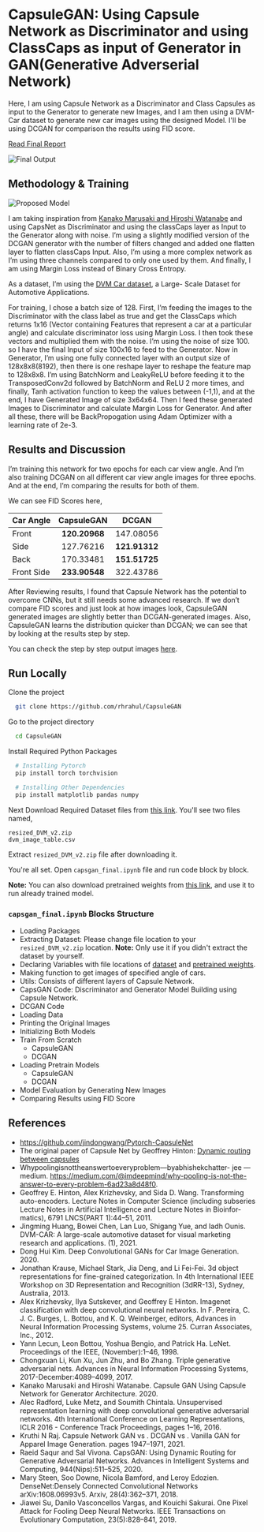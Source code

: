 # CapsuleGAN: Using Capsule Network as Discriminator and using ClassCaps as input of Generator in GAN(Generative Adverserial Network)

Here, I am using Capsule Network as a Discriminator and Class Capsules as input to the Generator to generate new Images, and I am then using a DVM-Car dataset to generate new car images using the designed Model. I'll be using DCGAN for comparison the results using FID score.

[Read Final Report](./CapsuleGAN_Final_Report.pdf)

![Final Output](./images/output.jpg)

## Methodology & Training

![Proposed Model](./images/model.jpg)

I am taking inspiration from [Kanako Marusaki and Hiroshi Watanabe](https://arxiv.org/abs/2003.08047) and using CapsNet as Discriminator and using the classCaps layer as Input to the Generator along with noise. I’m using a slightly modified version of the DCGAN generator with the number of filters changed and added one flatten layer to flatten classCaps Input. Also, I’m using a more complex network as I’m using three channels compared to only one used by them. And finally, I am using Margin Loss instead of Binary Cross Entropy.

As a dataset, I’m using the [DVM Car dataset](https://deepvisualmarketing.github.io/), a Large- Scale Dataset for Automotive Applications.

For training, I chose a batch size of 128. First, I’m feeding the images to the Discriminator with the class label as true and get the ClassCaps which returns 1x16 (Vector containing Features that represent a car at a particular angle) and calculate discriminator loss using Margin Loss. I then took these vectors and multiplied them with the noise. I’m using the noise of size 100. so I have the final Input of size 100x16 to feed to the Generator. Now in Generator, I’m using one fully connected layer with an output size of 128x8x8(8192), then there is one reshape layer to reshape the feature map to 128x8x8. I’m using BatchNorm and LeakyReLU before feeding it to the TransposedConv2d followed by BatchNorm and ReLU 2 more times, and finally, Tanh activation function to keep the values between (-1,1), and at the end, I have Generated Image of size 3x64x64. Then I feed these generated Images to Discriminator and calculate Margin Loss for Generator. And after all these, there will be BackPropogation using Adam Optimizer with a learning rate of 2e-3.
## Results and Discussion

I’m training this network for two epochs for each car view angle. And I’m also training DCGAN on all different car view angle images for three epochs. And at the end, I’m comparing the results for both of them.

We can see FID Scores here,

| Car Angle | CapsuleGAN     | DCGAN |
| --- | :---: | :---: |
| Front | **120.20968** | 147.08056 |
| Side | 127.76216 | **121.91312** |
| Back | 170.33481 | **151.51725** |
| Front Side | **233.90548** | 322.43786 |

After Reviewing results, I found that Capsule Network has the potential to overcome CNNs, but it still needs some advanced research. If we don’t compare FID scores and just look at how images look, CapsuleGAN generated images are slightly better than DCGAN-generated images. Also, CapsuleGAN learns the distribution quicker than DCGAN; we can see that by looking at the results step by step.

You can check the step by step output images [here](https://drive.google.com/drive/folders/1-0l5O5hcIXTvVbzq9vwbEHrHhkCgCn9W).
## Run Locally

Clone the project

```bash
  git clone https://github.com/rhrahul/CapsuleGAN
```

Go to the project directory

```bash
  cd CapsuleGAN
```

Install Required Python Packages

```bash
  # Installing Pytorch
  pip install torch torchvision 

  # Installing Other Dependencies
  pip install matplotlib pandas numpy
```

Next Download Required Dataset files from [this link](https://drive.google.com/drive/folders/1rofYid3SuvCTr5fqFcDMKiZD8FKBT8_v). You'll see two files named, 
```
resized_DVM_v2.zip
dvm_image_table.csv
```

Extract `resized_DVM_v2.zip` file after downloading it.

You're all set. Open `capsgan_final.ipynb` file and run code block by block.

**Note:** You can also download pretrained weights from [this link](https://drive.google.com/drive/folders/1Kw9W-aRYxqSD2i18ad9rJ2m2yoOxKfaw), and use it to run already trained model.

### `capsgan_final.ipynb` Blocks Structure

- Loading Packages
- Extracting Dataset: Please change file location to your `resized_DVM_v2.zip` location. **Note:** Only use it if you didn't extract the dataset by yourself.
- Declaring Variables with file locations of [dataset](https://drive.google.com/drive/folders/1rofYid3SuvCTr5fqFcDMKiZD8FKBT8_v) and [pretrained weights](https://drive.google.com/drive/folders/1Kw9W-aRYxqSD2i18ad9rJ2m2yoOxKfaw).
- Making function to get images of specified angle of cars.
- Utils: Consists of different layers of Capsule Network.
- CapsGAN Code: Discriminator and Generator Model Building using Capsule Network.
- DCGAN Code
- Loading Data
- Printing the Original Images
- Initializing Both Models
- Train From Scratch
    - CapsuleGAN
    - DCGAN
- Loading Pretrain Models
    - CapsuleGAN
    - DCGAN
- Model Evaluation by Generating New Images
- Comparing Results using FID Score


## References

- https://github.com/jindongwang/Pytorch-CapsuleNet
- The original paper of Capsule Net by Geoffrey Hinton: [Dynamic routing between capsules](https://arxiv.org/abs/1710.09829)
- Whypoolingisnottheanswertoeveryproblem—byabhishekchatter- jee — medium. https://medium.com/@imdeepmind/why-pooling-is-not-the-answer-to-every-problem-6ad23a8d48f0.
- Geoffrey E. Hinton, Alex Krizhevsky, and Sida D. Wang. Transforming auto-encoders. Lecture Notes in Computer Science (including subseries Lecture Notes in Artificial Intelligence and Lecture Notes in Bioinfor- matics), 6791 LNCS(PART 1):44–51, 2011.
- Jingming Huang, Bowei Chen, Lan Luo, Shigang Yue, and Iadh Ounis. DVM-CAR: A large-scale automotive dataset for visual marketing research and applications. (1), 2021.
- Dong Hui Kim. Deep Convolutional GANs for Car Image Generation. 2020.
- Jonathan Krause, Michael Stark, Jia Deng, and Li Fei-Fei. 3d object representations for fine-grained categorization. In 4th International IEEE Workshop on 3D Representation and Recognition (3dRR-13), Sydney, Australia, 2013.
- Alex Krizhevsky, Ilya Sutskever, and Geoffrey E Hinton. Imagenet classification with deep convolutional neural networks. In F. Pereira, C. J. C. Burges, L. Bottou, and K. Q. Weinberger, editors, Advances in Neural Information Processing Systems, volume 25. Curran Associates, Inc., 2012.
- Yann Lecun, Leon Bottou, Yoshua Bengio, and Patrick Ha. LeNet. Proceedings of the IEEE, (November):1–46, 1998.
- Chongxuan Li, Kun Xu, Jun Zhu, and Bo Zhang. Triple generative adversarial nets. Advances in Neural Information Processing Systems, 2017-December:4089–4099, 2017.
- Kanako Marusaki and Hiroshi Watanabe. Capsule GAN Using Capsule Network for Generator Architecture. 2020.
- Alec Radford, Luke Metz, and Soumith Chintala. Unsupervised representation learning with deep convolutional generative adversarial networks. 4th International Conference on Learning Representations, ICLR 2016 - Conference Track Proceedings, pages 1–16, 2016.
- Kruthi N Raj. Capsule Network GAN vs . DCGAN vs . Vanilla GAN for Apparel Image Generation. pages 1947–1971, 2021.
- Raeid Saqur and Sal Vivona. CapsGAN: Using Dynamic Routing for Generative Adversarial Networks. Advances in Intelligent Systems and Computing, 944(Nips):511–525, 2020.
- Mary Steen, Soo Downe, Nicola Bamford, and Leroy Edozien. DenseNet:Densely Connected Convolutional Networks arXiv:1608.06993v5. Arxiv, 28(4):362–371, 2018.
- Jiawei Su, Danilo Vasconcellos Vargas, and Kouichi Sakurai. One Pixel Attack for Fooling Deep Neural Networks. IEEE Transactions on Evolutionary Computation, 23(5):828–841, 2019.

